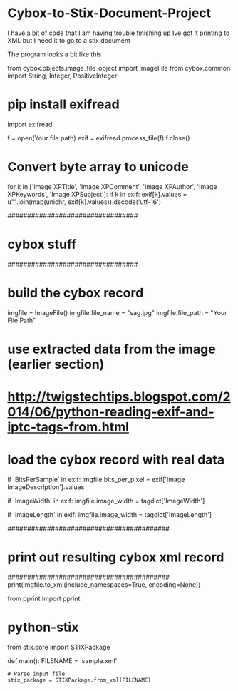 # Cybox-to-Stix-Document-Project
I have a bit of code that I am having trouble finishing up Ive got it printing to XML but I need it to go to a stix document

The program looks a bit like this 

from cybox.objects.image_file_object import ImageFile
from cybox.common import String, Integer, PositiveInteger

#  pip install exifread
import exifread

f = open(Your file path)
exif = exifread.process_file(f)
f.close()

# Convert byte array to unicode
for k in ['Image XPTitle', 'Image XPComment', 'Image XPAuthor', 'Image XPKeywords', 'Image XPSubject']:
    if k in exif:
        exif[k].values = u"".join(map(unichr, exif[k].values)).decode('utf-16')


#################################
# cybox stuff
#################################

# build the cybox record
imgfile = ImageFile()
imgfile.file_name = "sag.jpg"
imgfile.file_path = "Your File Path"

# use extracted data from the image (earlier section)
# http://twigstechtips.blogspot.com/2014/06/python-reading-exif-and-iptc-tags-from.html
# load the cybox record with real data

if 'BitsPerSample' in exif:
    imgfile.bits_per_pixel = exif['Image ImageDescription'].values

if 'ImageWidth' in exif:
    imgfile.image_width = tagdict['ImageWidth']

if 'ImageLength' in exif:
    imgfile.image_width = tagdict['ImageLength']

#########################################
# print out resulting cybox xml record
#########################################
print(imgfile.to_xml(include_namespaces=True, encoding=None))

from pprint import pprint

# python-stix
from stix.core import STIXPackage


def main():
    FILENAME = 'sample.xml'

    # Parse input file
    stix_package = STIXPackage.from_xml(FILENAME)
